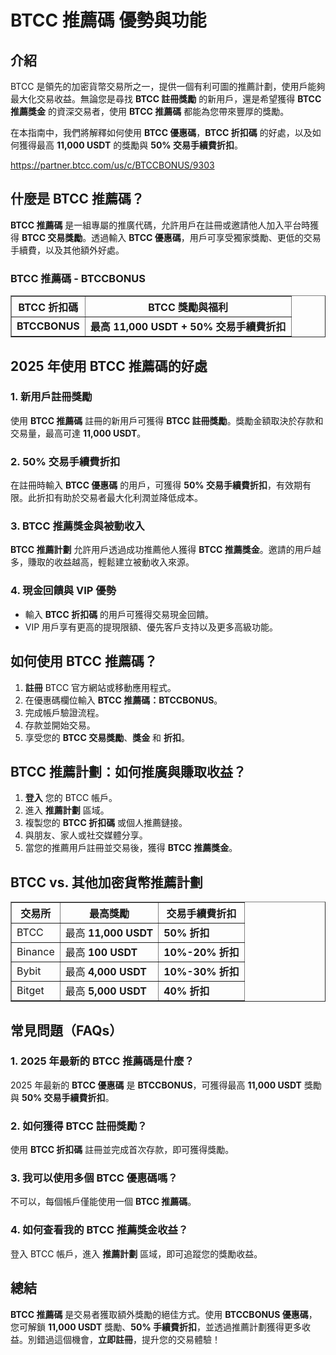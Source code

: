 <h1>BTCC 推薦碼 優勢與功能</h1>
<h2>介紹</h2>
<p>BTCC 是領先的加密貨幣交易所之一，提供一個有利可圖的推薦計劃，使用戶能夠最大化交易收益。無論您是尋找 <strong>BTCC 註冊獎勵</strong> 的新用戶，還是希望獲得 <strong>BTCC 推薦獎金</strong> 的資深交易者，使用 <strong>BTCC 推薦碼</strong> 都能為您帶來豐厚的獎勵。</p>
<p>在本指南中，我們將解釋如何使用 <strong>BTCC 優惠碼</strong>，<strong>BTCC 折扣碼</strong> 的好處，以及如何獲得最高 <strong>11,000 USDT</strong> 的獎勵與 <strong>50% 交易手續費折扣</strong>。</p>
<a href="https://partner.btcc.com/us/c/BTCCBONUS/9303" target="_blank">https://partner.btcc.com/us/c/BTCCBONUS/9303</a>

<h2>什麼是 BTCC 推薦碼？</h2>
<p><strong>BTCC 推薦碼</strong> 是一組專屬的推廣代碼，允許用戶在註冊或邀請他人加入平台時獲得 <strong>BTCC 交易獎勵</strong>。透過輸入 <strong>BTCC 優惠碼</strong>，用戶可享受獨家獎勵、更低的交易手續費，以及其他額外好處。</p>

<h3>BTCC 推薦碼 - BTCCBONUS</h3>
<table border="1">
    <tr>
        <th>BTCC 折扣碼</th>
        <th>BTCC 獎勵與福利</th>
    </tr>
    <tr>
        <td><strong>BTCCBONUS</strong></td>
        <td><strong>最高 11,000 USDT + 50% 交易手續費折扣</strong></td>
    </tr>
</table>

<h2>2025 年使用 BTCC 推薦碼的好處</h2>

<h3>1. 新用戶註冊獎勵</h3>
<p>使用 <strong>BTCC 推薦碼</strong> 註冊的新用戶可獲得 <strong>BTCC 註冊獎勵</strong>。獎勵金額取決於存款和交易量，最高可達 <strong>11,000 USDT</strong>。</p>

<h3>2. 50% 交易手續費折扣</h3>
<p>在註冊時輸入 <strong>BTCC 優惠碼</strong> 的用戶，可獲得 <strong>50% 交易手續費折扣</strong>，有效期有限。此折扣有助於交易者最大化利潤並降低成本。</p>

<h3>3. BTCC 推薦獎金與被動收入</h3>
<p><strong>BTCC 推薦計劃</strong> 允許用戶透過成功推薦他人獲得 <strong>BTCC 推薦獎金</strong>。邀請的用戶越多，賺取的收益越高，輕鬆建立被動收入來源。</p>

<h3>4. 現金回饋與 VIP 優勢</h3>
<ul>
    <li>輸入 <strong>BTCC 折扣碼</strong> 的用戶可獲得交易現金回饋。</li>
    <li>VIP 用戶享有更高的提現限額、優先客戶支持以及更多高級功能。</li>
</ul>

<h2>如何使用 BTCC 推薦碼？</h2>
<ol>
    <li><strong>註冊</strong> BTCC 官方網站或移動應用程式。</li>
    <li>在優惠碼欄位輸入 <strong>BTCC 推薦碼：BTCCBONUS</strong>。</li>
    <li>完成帳戶驗證流程。</li>
    <li>存款並開始交易。</li>
    <li>享受您的 <strong>BTCC 交易獎勵</strong>、<strong>獎金</strong> 和 <strong>折扣</strong>。</li>
</ol>

<h2>BTCC 推薦計劃：如何推廣與賺取收益？</h2>
<ol>
    <li><strong>登入</strong> 您的 BTCC 帳戶。</li>
    <li>進入 <strong>推薦計劃</strong> 區域。</li>
    <li>複製您的 <strong>BTCC 折扣碼</strong> 或個人推薦鏈接。</li>
    <li>與朋友、家人或社交媒體分享。</li>
    <li>當您的推薦用戶註冊並交易後，獲得 <strong>BTCC 推薦獎金</strong>。</li>
</ol>

<h2>BTCC vs. 其他加密貨幣推薦計劃</h2>
<table border="1">
    <tr>
        <th>交易所</th>
        <th>最高獎勵</th>
        <th>交易手續費折扣</th>
    </tr>
    <tr>
        <td>BTCC</td>
        <td>最高 <strong>11,000 USDT</strong></td>
        <td><strong>50% 折扣</strong></td>
    </tr>
    <tr>
        <td>Binance</td>
        <td>最高 <strong>100 USDT</strong></td>
        <td><strong>10%-20% 折扣</strong></td>
    </tr>
    <tr>
        <td>Bybit</td>
        <td>最高 <strong>4,000 USDT</strong></td>
        <td><strong>10%-30% 折扣</strong></td>
    </tr>
    <tr>
        <td>Bitget</td>
        <td>最高 <strong>5,000 USDT</strong></td>
        <td><strong>40% 折扣</strong></td>
    </tr>
</table>

<h2>常見問題（FAQs）</h2>

<h3>1. 2025 年最新的 BTCC 推薦碼是什麼？</h3>
<p>2025 年最新的 <strong>BTCC 優惠碼</strong> 是 <strong>BTCCBONUS</strong>，可獲得最高 <strong>11,000 USDT</strong> 獎勵與 <strong>50% 交易手續費折扣</strong>。</p>

<h3>2. 如何獲得 BTCC 註冊獎勵？</h3>
<p>使用 <strong>BTCC 折扣碼</strong> 註冊並完成首次存款，即可獲得獎勵。</p>

<h3>3. 我可以使用多個 BTCC 優惠碼嗎？</h3>
<p>不可以，每個帳戶僅能使用一個 <strong>BTCC 推薦碼</strong>。</p>

<h3>4. 如何查看我的 BTCC 推薦獎金收益？</h3>
<p>登入 BTCC 帳戶，進入 <strong>推薦計劃</strong> 區域，即可追蹤您的獎勵收益。</p>

<h2>總結</h2>
<p><strong>BTCC 推薦碼</strong> 是交易者獲取額外獎勵的絕佳方式。使用 <strong>BTCCBONUS 優惠碼</strong>，您可解鎖 <strong>11,000 USDT</strong> 獎勵、<strong>50% 手續費折扣</strong>，並透過推薦計劃獲得更多收益。別錯過這個機會，<strong>立即註冊</strong>，提升您的交易體驗！</p>
